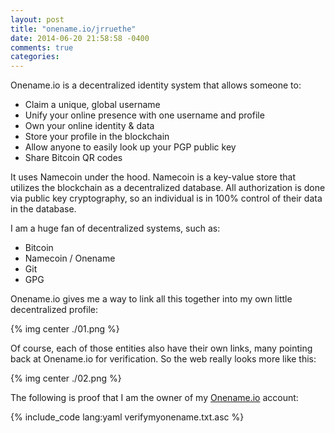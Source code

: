 ```yaml
---
layout: post
title: "onename.io/jrruethe"
date: 2014-06-20 21:58:58 -0400
comments: true
categories: 
---
```


Onename.io is a decentralized identity system that allows someone to:

 - Claim a unique, global username
 - Unify your online presence with one username and profile
 - Own your online identity & data
 - Store your profile in the blockchain
 - Allow anyone to easily look up your PGP public key
 - Share Bitcoin QR codes
 
It uses Namecoin under the hood. Namecoin is a key-value store that utilizes the blockchain as a decentralized database. All authorization is done via public key cryptography, so an individual is in 100% control of their data in the database.

I am a huge fan of decentralized systems, such as:

 - Bitcoin
 - Namecoin / Onename
 - Git
 - GPG
 
Onename.io gives me a way to link all this together into my own little decentralized profile:

{% img center ./01.png %}

Of course, each of those entities also have their own links, many pointing back at Onename.io for verification. So the web really looks more like this:

{% img center ./02.png %}

The following is proof that I am the owner of my [Onename.io](https://onename.io/jrruethe) account:

{% include_code lang:yaml verifymyonename.txt.asc %}
